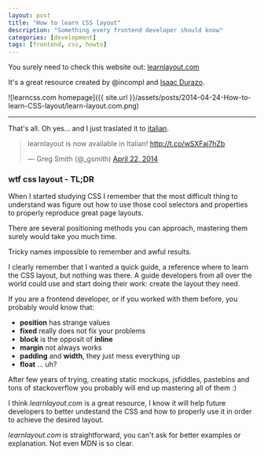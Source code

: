 ```yaml
---
layout: post
title: "How to learn CSS layout"
description: "Something every frontend developer should know"
categories: [development]
tags: [frontend, css, howto]
---
```


You surely need to check this website out: [learnlayout.com](http://learnlayout.com)

It's a great resource created by @incompl and [Isaac Durazo](http://www.isaacdurazo.com/).

![learncss.com homepage]({{ site.url }}/assets/posts/2014-04-24-How-to-learn-CSS-layout/learn-layout.com.png)

----

That's all. Oh yes... and I just traslated it to [italian](http://it.learnlayout.com/).

<blockquote class="twitter-tweet" lang="en"><p>learnlayout is now available in Italian! <a href="http://t.co/wSXFaj7hZb">http://t.co/wSXFaj7hZb</a></p>&mdash; Greg Smith (@_gsmith) <a href="https://twitter.com/_gsmith/statuses/458679325358063617">April 22, 2014</a></blockquote>
<script async src="//platform.twitter.com/widgets.js" charset="utf-8"></script>


### wtf css layout - TL;DR

When I started studying CSS I remember that the most difficult thing to understand
was figure out how to use those cool selectors and properties to properly
reproduce great page layouts.

There are several positioning methods you can approach, mastering them surely
would take you much time.

Tricky names impossible to remember and awful results.

I clearly remember that I wanted a quick guide, a reference where to learn the CSS
layout, but nothing was there. A guide developers from all over the world could
use and start doing their work: create the layout they need.

If you are a frontend developer, or if you worked with them before,
you probably would know that:

- **position** has strange values
- **fixed** really does not fix your problems
- **block** is the opposit of **inline**
- **margin** not always works
- **padding** and **width**, they just mess everything up
- **float** ... uh?

After few years of trying, creating static mockups, jsfiddles, pastebins and tons of
stackoverflow you probably will end up mastering all of them :)

I think *learnlayout.com* is a great resource, I know it will help future developers
to better undestand the CSS and how to properly use it in order to achieve the desired layout.

*learnlayout.com* is straightforward, you can't ask for better examples or explanation.
Not even MDN is so clear.






